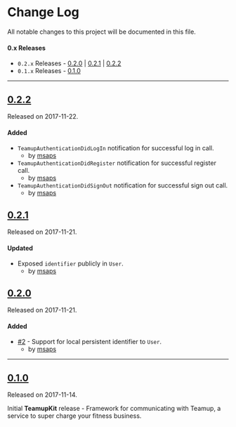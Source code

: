 # Change Log
All notable changes to this project will be documented in this file.

#### 0.x Releases
- `0.2.x` Releases - [0.2.0](#020) | [0.2.1](#021) | [0.2.2](#022)
- `0.1.x` Releases - [0.1.0](#010)


---

## [0.2.2](https://github.com/amrap-labs/TeamupKit/releases/tag/0.2.2)
Released on 2017-11-22.

#### Added
- `TeamupAuthenticationDidLogIn` notification for successful log in call.
     - by [msaps](https://github.com/msaps)
- `TeamupAuthenticationDidRegister` notification for successful register call.
     - by [msaps](https://github.com/msaps)
- `TeamupAuthenticationDidSignOut` notification for successful sign out call.
     - by [msaps](https://github.com/msaps)

## [0.2.1](https://github.com/amrap-labs/TeamupKit/releases/tag/0.2.1)
Released on 2017-11-21.

#### Updated
- Exposed `identifier` publicly in `User`.
     - by [msaps](https://github.com/msaps)

## [0.2.0](https://github.com/amrap-labs/TeamupKit/releases/tag/0.2.0)
Released on 2017-11-21.

#### Added
- [#2](https://github.com/amrap-labs/TeamupKit/pull/2) - Support for local persistent identifier to `User`.
     - by [msaps](https://github.com/msaps)

---

## [0.1.0](https://github.com/amrap-labs/TeamupKit/releases/tag/0.1.0)
Released on 2017-11-14.

Initial **TeamupKit** release - Framework for communicating with Teamup, a service to super charge your fitness business.
